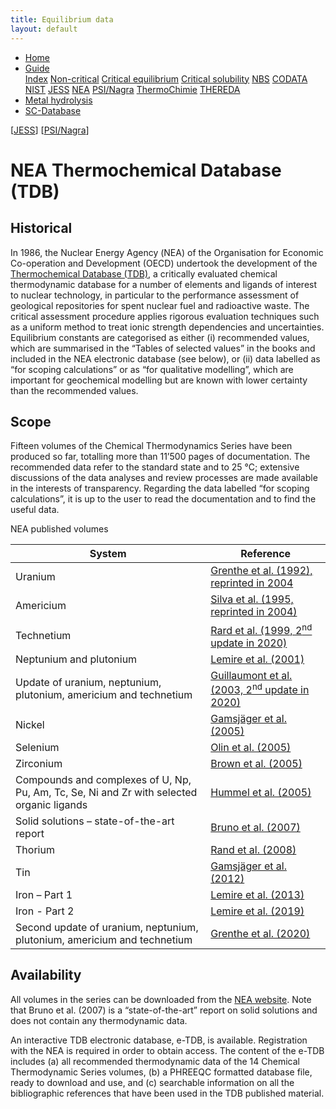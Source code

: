 ```yaml
---
title: Equilibrium data
layout: default
---
```

<ul>
  <li><a href="/">Home</a></li>
  <li class="dropdown">
    <a href="javascript:void(0)" class="dropbtn" class="active">Guide</a>
    <div class="dropdown-content">
      <a href="index.html">Index</a>
      <a href="noncritical.html">Non-critical</a>
      <a href="critical-equilibrium.html">Critical equilibrium</a>
      <a href="critical-solubility.html">Critical solubility</a>
      <a href="NBS.html">NBS</a>
      <a href="CODATA.html">CODATA</a>
      <a href="NIST.html">NIST</a>
      <a href="JESS.html">JESS</a>
      <a class="active" href="NEA.html">NEA</a>
      <a href="PSI.html">PSI/Nagra</a>
      <a href="thermochimie.html">ThermoChimie</a>
      <a href="THEREDA.html">THEREDA</a>
    </div>
  </li>
  <li><a href="/cost-nectar.html">Metal hydrolysis</a></li>
  <li><a href="/sc-database.html">SC-Database</a></li>
</ul>

[[JESS](JESS.html)] [[PSI/Nagra](PSI.html)]

# NEA Thermochemical Database (TDB)

## Historical

In 1986, the Nuclear Energy Agency (ΝΕΑ) of the Organisation for Economic Co-operation and Development (OECD) undertook the development of the <a  href="https://www.oecd-nea.org/dbtdb/" target="_blank" rel="noopener">Thermochemical Database (TDB)</a>, a critically evaluated chemical thermodynamic database for a number of elements and ligands of interest to nuclear technology, in particular to the performance assessment of geological repositories for spent nuclear fuel and radioactive waste. The critical assessment procedure applies rigorous evaluation techniques such as a uniform method to treat ionic strength dependencies and uncertainties. Equilibrium constants are categorised as either (i) recommended values, which are summarised in the “Tables of selected values” in the books and included in the NEA electronic database (see below), or (ii) data labelled as “for scoping calculations” or as “for qualitative modelling”, which are important for geochemical modelling but are known with lower certainty than the recommended values.

## Scope

Fifteen volumes of the Chemical Thermodynamics Series have been produced so far, totalling more than 11’500 pages of documentation. The recommended data refer to the standard state and to 25 °C; extensive discussions of the data analyses and review processes are made available in the interests of transparency. Regarding the data labelled “for scoping calculations”, it is up to the user to read the documentation and to find the useful data.

NEA published volumes

| System   | Reference |
| ----------------      | --------- |
| Uranium |	[Grenthe et al. (1992), reprinted in 2004](https://www.oecd-nea.org/jcms/pl_13704/chemical-thermodynamics-of-uranium-reprint) |
| Americium |	[Silva et al. (1995, reprinted in 2004)](https://www.oecd-nea.org/jcms/pl_13706/chemical-thermodynamics-of-americium-reprint) |
| Technetium |	[Rard et al. (1999, 2<sup>nd</sup> update in 2020)](https://www.oecd-nea.org/jcms/pl_37388/chemical-thermodynamics-of-technetium) |
| Neptunium and plutonium |	[Lemire et al. (2001)](https://www.oecd-nea.org/jcms/pl_13530/chemical-thermodynamics-of-neptunium-and-plutonium) |
| Update of uranium, neptunium, plutonium, americium and technetium	| [Guillaumont et al. (2003, 2<sup>nd</sup> update in 2020)](https://www.oecd-nea.org/jcms/pl_37389/update-on-the-chemical-thermodynamics-of-uranium-neptunium-plutonium-americium-and-technetium) |
| Nickel |	[Gamsjäger et al. (2005)](https://www.oecd-nea.org/jcms/pl_37415/chemical-thermodynamics-of-nickel) |
| Selenium |	[Olin et al. (2005)](https://www.oecd-nea.org/jcms/pl_37421/chemical-thermodynamics-of-selenium) |
| Zirconium |	[Brown et al. (2005)](https://www.oecd-nea.org/jcms/pl_37426/chemical-thermodynamics-of-zirconium) |
| Compounds and complexes of U, Np, Pu, Am, Tc, Se, Ni and Zr with selected organic ligands |	[Hummel et al. (2005)](https://www.oecd-nea.org/jcms/pl_37427/chemical-thermodynamics-of-compounds-and-complexes-of-u-np-pu-am-tc-se-ni-and-zr-with-selected-organic-ligands) |
| Solid solutions – state-of-the-art report |	[Bruno et al. (2007)](https://www.oecd-nea.org/jcms/pl_14272/chemical-thermodynamics-of-solid-solutions-of-interest-in-nuclear-waste-management) |
| Thorium |	[Rand et al. (2008)](https://www.oecd-nea.org/jcms/pl_14270/chemical-thermodynamics-of-thorium) |
| Tin |	[Gamsjäger et al. (2012)](https://www.oecd-nea.org/jcms/pl_14372/chemical-thermodynamics-of-tin) |
| Iron – Part 1	| [Lemire et al. (2013)](https://www.oecd-nea.org/jcms/pl_14374/chemical-thermodynamics-of-iron-part-1) |
| Iron - Part 2 | [Lemire et al. (2019)](https://www.oecd-nea.org/jcms/pl_22611/chemical-thermodynamics-of-iron-part-2) |
| Second update of uranium, neptunium, plutonium, americium and technetium | [Grenthe et al. (2020)](https://www.oecd-nea.org/jcms/pl_46643/second-update-on-the-chemical-thermodynamics-of-u-np-pu-am-and-tc) |


## Availability

All volumes in the series can be downloaded from the <a  href="https://www.oecd-nea.org/dbtdb/info/publications" target="_blank" rel="noopener">NEA website</a>. Note that Bruno et al. (2007) is a “state-of-the-art” report on solid solutions and does not contain any thermodynamic data.

An interactive TDB electronic database, e-TDB, is available. Registration with the NEA is required in order to obtain access. The content of the e-TDB includes (a) all recommended thermodynamic data of the 14 Chemical Thermodynamic Series volumes, (b) a PHREEQC formatted database file, ready to download and use, and (c) searchable information on all the bibliographic references that have been used in the TDB published material. 
